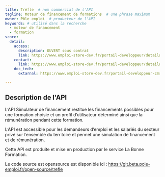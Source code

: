 ```yaml
---
title: Trèfle  # nom commercial de l'API
tagline: Moteur de financement de formations  # une phrase maximum
owner: Pôle emploi  # producteur de l'API
keywords: # utilisé dans la recherche
  - moteur de financement
  - formation
score:
  detail:
    access:
      description: OUVERT sous contrat
      link: https://www.emploi-store-dev.fr/portail-developpeur/detailapicatalogue/simulateur-de-financement-v1?id=5ca702c8243a5f418929f589
    contact:
      link: https://www.emploi-store-dev.fr/portail-developpeur/detailapicatalogue/simulateur-de-financement-v1?id=5ca702c8243a5f418929f589
    doc_tech:
      extarnal: https://www.emploi-store-dev.fr/portail-developpeur-cms/home/catalogue-des-api/documentation-des-api/api/api-simulateur-de-financement-v1.html

---
```


## Description de l'API

L’API Simulateur de financement restitue les financements possibles pour une formation choisie et un profil d’utilisateur déterminé ainsi que la rémunération pendant cette formation.

L’API est accessible pour les demandeurs d’emploi et les salariés du secteur privé sur l’ensemble du territoire et permet une simulation de financement et de rémunération.

Cette API est produite et mise en production par le service La Bonne Formation.

Le code source est opensource est disponible ici : https://git.beta.pole-emploi.fr/open-source/trefle

